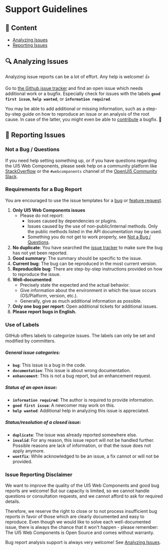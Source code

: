 # Support Guidelines

## 📖 Content

 * [Analyzing Issues](#-analyzing-issues)
 * [Reporting Issues](#-reporting-issues)

## 🔍 Analyzing Issues
Analyzing issue reports can be a lot of effort. Any help is welcome! 👍

Go to [the Github issue tracker](https://github.com/UI5/webcomponents/issues?state=open) and find an open issue which needs additional work or a bugfix.
Especially check for issues with the labels **`good first issue`**, **`help wanted`**, or **`information required`**.

You may be able to add additional or missing information, such as a step-by-step guide on how to reproduce an issue or an analysis of the root cause. In case of the latter, you might even be able to [contribute](/CONTRIBUTING.md#how-to-contribute) a bugfix. 🙌

## 📝 Reporting Issues
### Not a Bug / Questions
If you need help setting something up, or if you have questions regarding the UI5 Web Components, please seek help on a community platform like [StackOverflow](http://stackoverflow.com/questions/tagged/ui5-webcomponents) or the `#webcomponents` channel of the [OpenUI5 Community Slack](https://ui5-slack-invite.cfapps.eu10.hana.ondemand.com/).

### Requirements for a Bug Report
You are encouraged to use the issue templates for a [bug](/.github/ISSUE_TEMPLATE/bug_report.md) or [feature request](/.github/ISSUE_TEMPLATE/feature_request.md).

1. **Only UI5 Web Components issues**
    * Please do not report:
        * Issues caused by dependencies or plugins.
        * Issues caused by the use of non-public/internal methods. Only the public methods listed in the API documentation may be used.
        * Something you do not get to work properly, see [Not a Bug / Questions](#not-a-bug--questions).
2. **No duplicate**: You have searched the [issue tracker](https://github.com/issues?utf8=%E2%9C%93&q=is%3Aopen+is%3Aissue+repo%3ASAP%2Fui5-webcomponents) to make sure the bug has not yet been reported.
3. **Good summary**: The summary should be specific to the issue.
4. **Current bug**: The bug can be reproduced in the most current version.
5. **Reproducible bug**: There are step-by-step instructions provided on how to reproduce the issue.
6. **Well-documented**:
    * Precisely state the expected and the actual behavior.
    * Give information about the environment in which the issue occurs (OS/Platform, version, etc.).
    * Generally, give as much additional information as possible.
8. **Only one bug per report**: Open additional tickets for additional issues.
9. **Please report bugs in English.**

### Use of Labels
GitHub offers labels to categorize issues. The labels can only be set and modified by committers.

##### General issue categories:
* **`bug`**: This issue is a bug in the code.
* **`documentation`**: This issue is about wrong documentation.
* **`enhancement`**: This is not a bug report, but an enhancement request.

##### Status of an open issue:
* **`information required`**: The author is required to provide information.
* **`good first issue`**: A newcomer may work on this.
* **`help wanted`**: Additional help in analyzing this issue is appreciated.

##### Status/resolution of a closed issue:
* **`duplicate`**: The issue was already reported somewhere else.
* **`invalid`**: For any reason, this issue report will not be handled further. Possible reasons are lack of information, or that the issue does not apply anymore.
* **`wontfix`**: While acknowledged to be an issue, a fix cannot or will not be provided.

### Issue Reporting Disclaimer
We want to improve the quality of the UI5 Web Components and good bug reports are welcome! But our capacity is limited, so we cannot handle questions or consultation requests, and we cannot afford to ask for required details.

Therefore, we reserve the right to close or to not process insufficient bug reports in favor of those which are clearly documented and easy to reproduce. Even though we would like to solve each well-documented issue, there is always the chance that it won't happen - please remember: The UI5 Web Components is Open Source and comes without warranty.

Bug report analysis support is always very welcome! See [Analyzing Issues](#-analyzing-issues).
